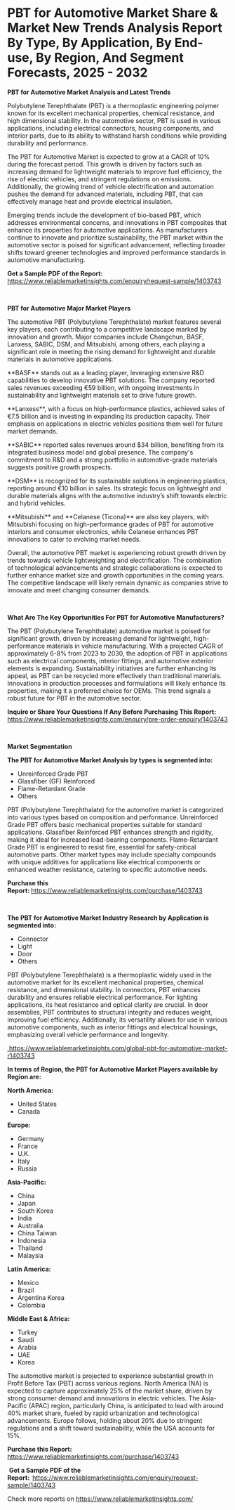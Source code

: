 <p><h1>PBT for Automotive Market Share & Market New Trends Analysis Report By Type, By Application, By End-use, By Region, And Segment Forecasts, 2025 - 2032</h1></p><p><strong>PBT for Automotive Market Analysis and Latest Trends</strong></p>
<p><p>Polybutylene Terephthalate (PBT) is a thermoplastic engineering polymer known for its excellent mechanical properties, chemical resistance, and high dimensional stability. In the automotive sector, PBT is used in various applications, including electrical connectors, housing components, and interior parts, due to its ability to withstand harsh conditions while providing durability and performance.</p><p>The PBT for Automotive Market is expected to grow at a CAGR of 10% during the forecast period. This growth is driven by factors such as increasing demand for lightweight materials to improve fuel efficiency, the rise of electric vehicles, and stringent regulations on emissions. Additionally, the growing trend of vehicle electrification and automation pushes the demand for advanced materials, including PBT, that can effectively manage heat and provide electrical insulation.</p><p>Emerging trends include the development of bio-based PBT, which addresses environmental concerns, and innovations in PBT composites that enhance its properties for automotive applications. As manufacturers continue to innovate and prioritize sustainability, the PBT market within the automotive sector is poised for significant advancement, reflecting broader shifts toward greener technologies and improved performance standards in automotive manufacturing.</p></p>
<p><strong>Get a Sample PDF of the Report:&nbsp;</strong> <a href="https://www.reliablemarketinsights.com/enquiry/request-sample/1403743?utm_campaign=1894&utm_medium=2&utm_source=Github&utm_content=ia&utm_term=13012025&utm_id=pbt-for-automotive">https://www.reliablemarketinsights.com/enquiry/request-sample/1403743</a></p>
<p>&nbsp;</p>
<p><strong>PBT for Automotive Major Market Players</strong></p>
<p><p>The automotive PBT (Polybutylene Terephthalate) market features several key players, each contributing to a competitive landscape marked by innovation and growth. Major companies include Changchun, BASF, Lanxess, SABIC, DSM, and Mitsubishi, among others, each playing a significant role in meeting the rising demand for lightweight and durable materials in automotive applications.</p><p>**BASF** stands out as a leading player, leveraging extensive R&D capabilities to develop innovative PBT solutions. The company reported sales revenues exceeding €59 billion, with ongoing investments in sustainability and lightweight materials set to drive future growth.</p><p>**Lanxess**, with a focus on high-performance plastics, achieved sales of €7.5 billion and is investing in expanding its production capacity. Their emphasis on applications in electric vehicles positions them well for future market demands.</p><p>**SABIC** reported sales revenues around $34 billion, benefiting from its integrated business model and global presence. The company's commitment to R&D and a strong portfolio in automotive-grade materials suggests positive growth prospects.</p><p>**DSM** is recognized for its sustainable solutions in engineering plastics, reporting around €10 billion in sales. Its strategic focus on lightweight and durable materials aligns with the automotive industry’s shift towards electric and hybrid vehicles.</p><p>**Mitsubishi** and **Celanese (Ticona)** are also key players, with Mitsubishi focusing on high-performance grades of PBT for automotive interiors and consumer electronics, while Celanese enhances PBT innovations to cater to evolving market needs.</p><p>Overall, the automotive PBT market is experiencing robust growth driven by trends towards vehicle lightweighting and electrification. The combination of technological advancements and strategic collaborations is expected to further enhance market size and growth opportunities in the coming years. The competitive landscape will likely remain dynamic as companies strive to innovate and meet changing consumer demands.</p></p>
<p>&nbsp;</p>
<p><strong>What Are The Key Opportunities For PBT for Automotive Manufacturers?</strong></p>
<p><p>The PBT (Polybutylene Terephthalate) automotive market is poised for significant growth, driven by increasing demand for lightweight, high-performance materials in vehicle manufacturing. With a projected CAGR of approximately 6-8% from 2023 to 2030, the adoption of PBT in applications such as electrical components, interior fittings, and automotive exterior elements is expanding. Sustainability initiatives are further enhancing its appeal, as PBT can be recycled more effectively than traditional materials. Innovations in production processes and formulations will likely enhance its properties, making it a preferred choice for OEMs. This trend signals a robust future for PBT in the automotive sector.</p></p>
<p><strong>Inquire or Share Your Questions If Any Before Purchasing This Report:</strong> <a href="https://www.reliablemarketinsights.com/enquiry/pre-order-enquiry/1403743?utm_campaign=1894&utm_medium=2&utm_source=Github&utm_content=ia&utm_term=13012025&utm_id=pbt-for-automotive">https://www.reliablemarketinsights.com/enquiry/pre-order-enquiry/1403743</a></p>
<p>&nbsp;</p>
<p><strong>Market Segmentation</strong></p>
<p><strong>The PBT for Automotive Market Analysis by types is segmented into:</strong></p>
<p><ul><li>Unreinforced Grade PBT</li><li>Glassfiber (GF) Reinforced</li><li>Flame-Retardant Grade</li><li>Others</li></ul></p>
<p><p>PBT (Polybutylene Terephthalate) for the automotive market is categorized into various types based on composition and performance. Unreinforced Grade PBT offers basic mechanical properties suitable for standard applications. Glassfiber Reinforced PBT enhances strength and rigidity, making it ideal for increased load-bearing components. Flame-Retardant Grade PBT is engineered to resist fire, essential for safety-critical automotive parts. Other market types may include specialty compounds with unique additives for applications like electrical components or enhanced weather resistance, catering to specific automotive needs.</p></p>
<p><strong>Purchase this Report:&nbsp;</strong><a href="https://www.reliablemarketinsights.com/purchase/1403743?utm_campaign=1894&utm_medium=2&utm_source=Github&utm_content=ia&utm_term=13012025&utm_id=pbt-for-automotive">https://www.reliablemarketinsights.com/purchase/1403743</a></p>
<p>&nbsp;</p>
<p><strong>The PBT for Automotive Market Industry Research by Application is segmented into:</strong></p>
<p><ul><li>Connector</li><li>Light</li><li>Door</li><li>Others</li></ul></p>
<p><p>PBT (Polybutylene Terephthalate) is a thermoplastic widely used in the automotive market for its excellent mechanical properties, chemical resistance, and dimensional stability. In connectors, PBT enhances durability and ensures reliable electrical performance. For lighting applications, its heat resistance and optical clarity are crucial. In door assemblies, PBT contributes to structural integrity and reduces weight, improving fuel efficiency. Additionally, its versatility allows for use in various automotive components, such as interior fittings and electrical housings, emphasizing overall vehicle performance and longevity.</p></p>
<p><a href="https://www.reliablemarketinsights.com/global-pbt-for-automotive-market-r1403743?utm_campaign=1894&utm_medium=2&utm_source=Github&utm_content=ia&utm_term=13012025&utm_id=pbt-for-automotive">&nbsp;https://www.reliablemarketinsights.com/global-pbt-for-automotive-market-r1403743</a></p>
<p><strong>In terms of Region, the PBT for Automotive Market Players available by Region are:</strong></p>
<p>
    <p> <strong> North America: </strong>
        <ul>
            <li>United States</li>
            <li>Canada</li>
        </ul>
        </p> 
    <p> <strong> Europe: </strong>
        <ul>
            <li>Germany</li>
            <li>France</li>
            <li>U.K.</li>
            <li>Italy</li>
            <li>Russia</li>
        </ul>
        </p> 
    <p> <strong> Asia-Pacific: </strong>
        <ul>
            <li>China</li>
            <li>Japan</li>
            <li>South Korea</li>
            <li>India</li>
            <li>Australia</li>
            <li>China Taiwan</li>
            <li>Indonesia</li>
            <li>Thailand</li>
            <li>Malaysia</li>
        </ul>
        </p> 
    <p> <strong> Latin America: </strong>
        <ul>
            <li>Mexico</li>
            <li>Brazil</li>
            <li>Argentina Korea</li>
            <li>Colombia</li>
        </ul>
        </p> 
    <p> <strong> Middle East & Africa: </strong>
        <ul>
            <li>Turkey</li>
            <li>Saudi</li>
            <li>Arabia</li>
            <li>UAE</li>
            <li>Korea</li>
        </ul>
    </p>
    </p>
<p><p>The automotive market is projected to experience substantial growth in Profit Before Tax (PBT) across various regions. North America (NA) is expected to capture approximately 25% of the market share, driven by strong consumer demand and innovations in electric vehicles. The Asia-Pacific (APAC) region, particularly China, is anticipated to lead with around 40% market share, fueled by rapid urbanization and technological advancements. Europe follows, holding about 20% due to stringent regulations and a shift toward sustainability, while the USA accounts for 15%.</p></p>
<p><strong>Purchase this Report: </strong><a href="https://www.reliablemarketinsights.com/purchase/1403743?utm_campaign=1894&utm_medium=2&utm_source=Github&utm_content=ia&utm_term=13012025&utm_id=pbt-for-automotive">https://www.reliablemarketinsights.com/purchase/1403743</a></p>
<p>&nbsp;<strong>Get a Sample PDF of the Report:&nbsp;&nbsp;</strong><a href="https://www.reliablemarketinsights.com/enquiry/request-sample/1403743?utm_campaign=1894&utm_medium=2&utm_source=Github&utm_content=ia&utm_term=13012025&utm_id=pbt-for-automotive">https://www.reliablemarketinsights.com/enquiry/request-sample/1403743</a></p>
<p><strong></strong></p>
<p>Check more reports on <a href="https://www.reliablemarketinsights.com/?utm_campaign=1894&utm_medium=2&utm_source=Github&utm_content=ia&utm_term=13012025&utm_id=pbt-for-automotive">https://www.reliablemarketinsights.com/</a></p>